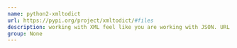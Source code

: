 ```yaml
---
name: python2-xmltodict
url: https://pypi.org/project/xmltodict/#files
description: working with XML feel like you are working with JSON. URL : https://pypi.org/project/xmltodict/#files Groups : None
group: None
---
```


